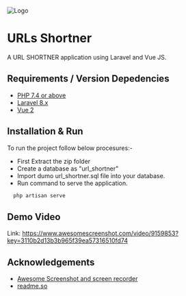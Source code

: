 
![Logo](https://miro.medium.com/max/830/1*Pdw7h5X6vQQNVopIzHBG6A.jpeg)


# URLs Shortner

A URL SHORTNER application using Laravel and Vue JS.



## Requirements / Version Depedencies

- [PHP 7.4 or above](https://www.php.net/releases/8.0/en.php)
- [Laravel 8.x](https://laravel.com/docs/8.x/releases)
- [Vue 2](https://vuejs.org/)


## Installation & Run

To run the project follow below procesures:-

* First Extract the zip folder
* Create a database as "url_shortner"
* Import dumo url_shortner.sql file into your database.
* Run command to serve the application.
```bash
  php artisan serve
```

## Demo Video

Link: https://www.awesomescreenshot.com/video/9159853?key=3110b2d13b3b965f39ea57316510fd74

## Acknowledgements

- [Awesome Screenshot and screen recorder](https://www.awesomescreenshot.com/)
- [readme.so](https://readme.so/editor)



